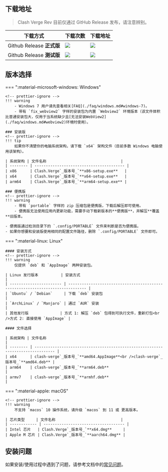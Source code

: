 ## 下载地址

> Clash Verge Rev 目前仅通过 GitHub Release 发布，请注意辨别。

| 下载方式                  | 下载次数                                                                                                          | 下载地址                                                                                                                                                                                |
| ------------------------- | ----------------------------------------------------------------------------------------------------------------- | --------------------------------------------------------------------------------------------------------------------------------------------------------------------------------------- |
| Github Release **正式版** | <img src="https://img.shields.io/github/downloads/clash-verge-rev/clash-verge-rev/latest/total?label=@latest">    | <a href='https://github.com/clash-verge-rev/clash-verge-rev/releases/latest' target="_blank"><img src="https://img.shields.io/github/v/release/clash-verge-rev/clash-verge-rev"></a>    |
| Github Release **测试版** | <img src="https://img.shields.io/github/downloads-pre/clash-verge-rev/clash-verge-rev/latest/total?label=@alpha"> | <a href='https://github.com/clash-verge-rev/clash-verge-rev/releases/tag/alpha' target="_blank"><img src="https://img.shields.io/github/v/release/clash-verge-rev/clash-verge-rev"></a> |

## 版本选择

=== ":material-microsoft-windows: Windows"

    <!-- prettier-ignore -->
    !!! warning
        - Windows 7 用户请先查看相关[FAQ](./faq/windows.md#windows-7)。
        - 带有 `fix_webview2` 字样的安装包为内置 `Webview2` 环境版本（该文件体积比普通安装包大，仅用于当系统缺少且[无法安装WebView2](./faq/windows.md#webview2)环境时使用）。

    ### 安装版
    <!-- prettier-ignore -->
    !!! tip
        如果你不清楚你的电脑系统架构，请下载 `x64` 架构文件（目前多数 Windows 电脑使用该架构）。

    | 系统架构 | 文件名称                                 |
    | -------- | ---------------------------------------- |
    | x86      | Clash.Verge`_版本号_`**x86-setup.exe**   |
    | x64      | Clash.Verge`_版本号_`**x64-setup.exe**   |
    | arm64    | Clash.Verge`_版本号_`**arm64-setup.exe** |

    ### 便携版
    <!-- prettier-ignore -->
    !!! warning
        - 带有 `portable` 字样的 zip 压缩包是便携版，下载后解压即可使用。
        - 便携版无法使用应用内更新功能，需要手动下载新版本的**便携版**，并解压**覆盖**旧版本。

    - 便携版通过检测目录下的 `.config/PORTABLE` 文件来判断是否为便携版。
    - 如果你想要和安装版使用相同的配置文件路径，删除 `.config/PORTABLE` 文件即可。

=== ":material-linux: Linux"

    #### 安装方式
    <!-- prettier-ignore -->
    !!! warning
        仅提供 `deb` 和 `AppImage` 两种安装包。

    | Linux 发行版本          | 安装方式                                                                       |
    | ----------------------- | ------------------------------------------------------------------------------ |
    | `Ubuntu` / `Debian`     | 下载 `deb` 安装包                                                              |
    | `ArchLinux` / `Manjaro` | 通过 `AUR` 安装                                                                |
    | 其他发行版              | 方式 1: 解压 `deb` 包得到可执行文件，重新打包<br />方式 2: 直接使用 `AppImage` |

    #### 文件选择

    | 系统架构 | 文件名称                                                                        |
    | -------- | ------------------------------------------------------------------------------- |
    | x64      | clash-verge`_版本号_`**amd64.AppImage**<br />clash-verge`_版本号_`**amd64.deb** |
    | arm64    | clash-verge`_版本号_`**arm64.deb**                                              |
    | armv7    | clash-verge`_版本号_`**armhf.deb**                                              |

=== ":material-apple: macOS"

    <!-- prettier-ignore -->
    !!! warning
        不支持 `macos` 10 操作系统，请升级 `macos` 到 11 或 更高版本。

    | 芯片类型     | 文件名称                             |
    | ------------ | ------------------------------------ |
    | Intel 芯片   | Clash.Verge`_版本号_`**x64.dmg**     |
    | Apple M 芯片 | Clash.Verge`_版本号_`**aarch64.dmg** |

## 安装问题

如果安装/使用过程中遇到了问题，请参考文档中的[常见问题](./faq/windows.md)。
